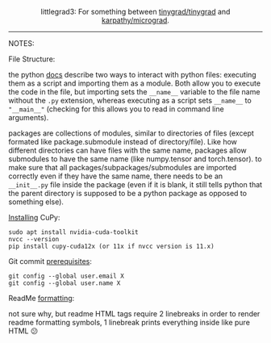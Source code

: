 <div align="center">

littlegrad3: For something between [tinygrad/tinygrad](https://github.com/tinygrad/tinygrad) and [karpathy/micrograd](https://github.com/karpathy/micrograd).

</div>

---

NOTES:

File Structure:

the python [docs](https://docs.python.org/3/tutorial/modules.html) describe two ways to interact with python files: executing them as a script and importing them as a module. Both allow you to execute the code in the file, but importing sets the `__name__` variable to the file name without the `.py` extension, whereas executing as a script sets `__name__` to `"__main__"` (checking for this allows you to read in command line arguments).

packages are collections of modules, similar to directories of files (except formated like package.submodule instead of directory/file). Like how different directories can have files with the same name, packages allow submodules to have the same name (like numpy.tensor and torch.tensor). to make sure that all packages/subpackages/submodules are imported correctly even if they have the same name, there needs to be an `__init__.py` file inside the package (even if it is blank, it still tells python that the parent directory is supposed to be a python package as opposed to something else).

[Installing](https://docs.cupy.dev/en/stable/install.html) CuPy:
```
sudo apt install nvidia-cuda-toolkit
nvcc --version
pip install cupy-cuda12x (or 11x if nvcc version is 11.x)
```

Git commit [prerequisites](https://docs.github.com/en/get-started/git-basics/setting-your-username-in-git):
```
git config --global user.email X
git config --global user.name X
```

ReadMe [formatting](https://docs.github.com/en/get-started/writing-on-github/getting-started-with-writing-and-formatting-on-github/basic-writing-and-formatting-syntax):

not sure why, but readme HTML tags require 2 linebreaks in order to render readme formatting symbols, 1 linebreak prints everything inside like pure HTML :confused: